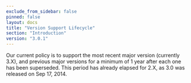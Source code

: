 ```yaml
---
exclude_from_sidebar: false
pinned: false
layout: docs
title: "Version Support Lifecycle"
section: "Introduction"
version: "3.0.1"
---
```


Our current policy is to support the most recent major version (currently 3.X), and previous major versions for a minimum of 1 year after each one has been superseded. This period has already elapsed for 2.X, as 3.0 was released on Sep 17, 2014.